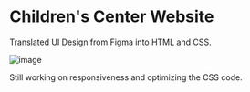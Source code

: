 # Children's Center Website

Translated UI Design from Figma into HTML and CSS.

![image](https://user-images.githubusercontent.com/73617474/127367371-58b433a6-1fe3-4a4c-b458-d35174f37198.png)

Still working on responsiveness and optimizing the CSS code. 
